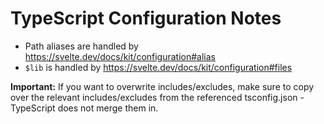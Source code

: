 # TypeScript Configuration Notes

- Path aliases are handled by https://svelte.dev/docs/kit/configuration#alias
- `$lib` is handled by https://svelte.dev/docs/kit/configuration#files

**Important:** If you want to overwrite includes/excludes, make sure to copy over the relevant includes/excludes from the referenced tsconfig.json - TypeScript does not merge them in.
